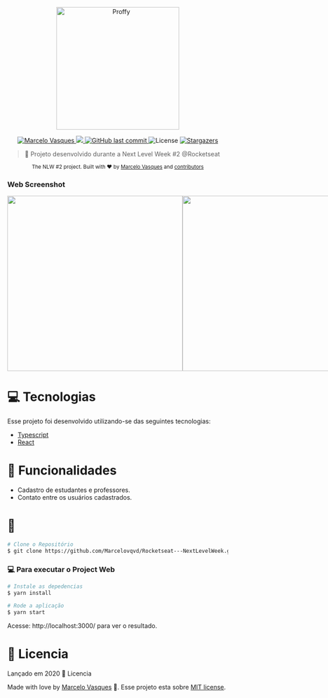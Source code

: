 <p align="center">
   <img src="../assets/images/logo.svg" alt="Proffy" width="280"/>
 </p>

<p align="center">	
   <a href="https://www.linkedin.com/in/marcelovqvd/">
      <img alt="Marcelo Vasques" src="https://img.shields.io/badge/-MarceloVasques-8257E5?style=flat&logo=Linkedin&logoColor=white" />
   </a>
  
  <a aria-label="Completed" href="https://nextlevelweek.com/episodios/omnistack/edicao/2">
    <img src="https://img.shields.io/badge/Proffy-NLW 2.0-8257E5?logo=data:image/png;base64,iVBORw0KGgoAAAANSUhEUgAAABAAAAAQCAMAAAAoLQ9TAAAALVBMVEVHcExxWsF0XMJzXMJxWcFsUsD///9jRrzY0u6Xh9Gsn9n39fyMecy0qd2bjNJWBT0WAAAABHRSTlMA2Do606wF2QAAAGlJREFUGJVdj1cWwCAIBLEsRU3uf9xobDH8+GZwUYi8i6ucJwrxKE+7D0G9Q4vlYqtmCSjndr4CgCgzlyFgfKfKCVO0LrPKjmiqMxGXkJwNnXskqWG+1oSM+BSwD8f29YLNjvx/OQrn+g99oQSoNmt3PgAAAABJRU5ErkJggg=="></img>
  </a>
  <a href="https://github.com/Marcelovqvd/Rocketseat---NextLevelWeek/commits/master">
    <img alt="GitHub last commit" src="https://img.shields.io/github/last-commit/Marcelovqvd/Rocketseat---NextLevelWeek?color=774DD6">
  </a> 
  <img alt="License" src="https://img.shields.io/badge/license-MIT-8257E5">
  <a href="https://github.com/Marcelovqvd/Rocketseat---NextLevelWeek/stargazers">
    <img alt="Stargazers" src="https://img.shields.io/github/stars/Marcelovqvd/Rocketseat---NextLevelWeek?color=8257E5&logo=github">
  </a>
</p>

> :rocket: Projeto desenvolvido durante a Next Level Week #2 @Rocketseat

<div align="center">
  <sub>The NLW #2 project. Built with ❤︎ by
    <a href="https://github.com/Marcelovqvd">Marcelo Vasques</a> and
    <a href="https://github.com/Marcelovqvd/Rocketseat---NextLevelWeek/graphs/contributors">
      contributors
    </a>
  </sub>
</div>

### Web Screenshot
<div style="display: flex; flex-direction: 'row'; align-items: 'center';">
   <img src="./.github/web-landing.png" width="400px">
   <img src="./.github/web-list.png" width="400px">
</div>

# :computer: Tecnologias
Esse projeto foi desenvolvido utilizando-se das seguintes tecnologias:

* [Typescript](https://www.typescriptlang.org/)      
* [React](https://reactjs.org/)      

# :rocket: Funcionalidades

* Cadastro de estudantes e professores.
* Contato entre os usuários cadastrados.

# :construction_worker:
```bash
# Clone o Repositório
$ git clone https://github.com/Marcelovqvd/Rocketseat---NextLevelWeek.git
```

### 💻 Para executar o Project Web

```bash
# Instale as depedencias
$ yarn install

# Rode a aplicação
$ yarn start
```
Acesse: http://localhost:3000/ para ver o resultado.


# :closed_book: Licencia

Lançado em 2020 :closed_book: Licencia

Made with love by [Marcelo Vasques](https://github.com/Marcelovqvd) 🚀.
Esse projeto esta sobre [MIT license](./LICENSE).
